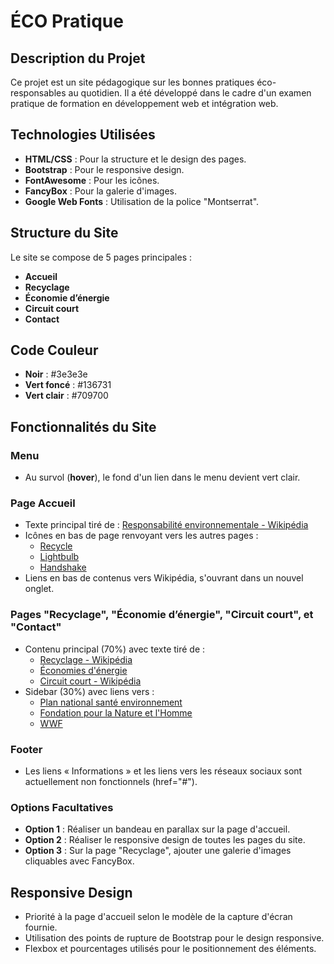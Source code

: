# ÉCO Pratique

## Description du Projet
Ce projet est un site pédagogique sur les bonnes pratiques éco-responsables au quotidien. Il a été développé dans le cadre d'un examen pratique de formation en développement web et intégration web.

## Technologies Utilisées
- **HTML/CSS** : Pour la structure et le design des pages.
- **Bootstrap** : Pour le responsive design.
- **FontAwesome** : Pour les icônes.
- **FancyBox** : Pour la galerie d'images.
- **Google Web Fonts** : Utilisation de la police "Montserrat".

## Structure du Site
Le site se compose de 5 pages principales :
- **Accueil**
- **Recyclage**
- **Économie d’énergie**
- **Circuit court**
- **Contact**

## Code Couleur
- **Noir** : #3e3e3e
- **Vert foncé** : #136731
- **Vert clair** : #709700

## Fonctionnalités du Site

### Menu
- Au survol (**hover**), le fond d'un lien dans le menu devient vert clair.

### Page Accueil
- Texte principal tiré de : [Responsabilité environnementale - Wikipédia](https://fr.wikipedia.org/wiki/Responsabilit%C3%A9_environnementale)
- Icônes en bas de page renvoyant vers les autres pages :
  - [Recycle](https://fontawesome.com/icons/recycle?style=solid)
  - [Lightbulb](https://fontawesome.com/icons/lightbulb?style=regular)
  - [Handshake](https://fontawesome.com/icons/handshake?style=regular)
- Liens en bas de contenus vers Wikipédia, s'ouvrant dans un nouvel onglet.

### Pages "Recyclage", "Économie d’énergie", "Circuit court", et "Contact"
- Contenu principal (70%) avec texte tiré de :
  - [Recyclage - Wikipédia](https://fr.wikipedia.org/wiki/Recyclage)
  - [Économies d'énergie](https://www.energie-info.fr/Fiches-pratiques/Ma-facture-mon-compteur/Je-fais-des-economies-d-energie)
  - [Circuit court - Wikipédia](https://fr.wikipedia.org/wiki/Circuit_court)
- Sidebar (30%) avec liens vers :
  - [Plan national santé environnement](https://www.ecologique-solidaire.gouv.fr/plan-national-sante-environnement-et-plans-regionaux-sante-environnement)
  - [Fondation pour la Nature et l'Homme](http://www.fondation-nature-homme.org/)
  - [WWF](https://www.wwf.fr/)

### Footer
- Les liens « Informations » et les liens vers les réseaux sociaux sont actuellement non fonctionnels (href="#").

### Options Facultatives
- **Option 1** : Réaliser un bandeau en parallax sur la page d'accueil.
- **Option 2** : Réaliser le responsive design de toutes les pages du site.
- **Option 3** : Sur la page "Recyclage", ajouter une galerie d'images cliquables avec FancyBox.

## Responsive Design
- Priorité à la page d'accueil selon le modèle de la capture d'écran fournie.
- Utilisation des points de rupture de Bootstrap pour le design responsive.
- Flexbox et pourcentages utilisés pour le positionnement des éléments.
